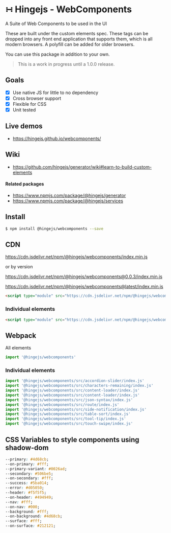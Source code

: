 # &#8762; Hingejs - WebComponents

A Suite of Web Components to be used in the UI

These are built under the custom elements spec.  These tags can be dropped into any front end application that supports them, which is all modern browsers.  A polyfill can be added for older browsers.  

You can use this package in addition to your own.

> This is a work in progress until a 1.0.0 release.

## Goals

- [x] Use native JS for little to no dependency
- [x] Cross browser support
- [x] Flexible for CSS
- [x] Unit tested

## Live demos

- https://hingejs.github.io/webcomponents/

## Wiki

- https://github.com/hingejs/generator/wiki#learn-to-build-custom-elements

#### Related packages

- https://www.npmjs.com/package/@hingejs/generator
- https://www.npmjs.com/package/@hingejs/services

## Install

```sh
$ npm install @hingejs/webcomponents --save
```

## CDN

https://cdn.jsdelivr.net/npm/@hingejs/webcomponents/index.min.js

or by version

https://cdn.jsdelivr.net/npm/@hingejs/webcomponents@0.0.3/index.min.js


https://cdn.jsdelivr.net/npm/@hingejs/webcomponents@latest/index.min.js


```html
<script type="module" src="https://cdn.jsdelivr.net/npm/@hingejs/webcomponents/index.min.js"></script>
```

### Individual elements

```html
<script type="module" src="https://cdn.jsdelivr.net/npm/@hingejs/webcomponents@latest/src/accordion-slider/index.js"></script>
```

## Webpack

All elements

```js
import '@hingejs/webcomponents'
```

### Individual elements

```js
import '@hingejs/webcomponents/src/accordion-slider/index.js'
import '@hingejs/webcomponents/src/characters-remaining/index.js'
import '@hingejs/webcomponents/src/content-loader/index.js'
import '@hingejs/webcomponents/src/content-loader/index.js'
import '@hingejs/webcomponents/src/json-syntax/index.js'
import '@hingejs/webcomponents/src/route/index.js'
import '@hingejs/webcomponents/src/side-notification/index.js'
import '@hingejs/webcomponents/src/table-sort/index.js'
import '@hingejs/webcomponents/src/tool-tip/index.js'
import '@hingejs/webcomponents/src/touch-swipe/index.js'
```


## CSS Variables to style components using shadow-dom

```css
--primary: #4d68cb;
--on-primary: #fff;
--primary-variant: #0026ad;
--secondary: #506be5;
--on-secondary: #fff;
--success: #5ba014;
--error: #d05050;
--header: #f5f5f5;
--on-header: #494949;
--nav: #fff;
--on-nav: #000;
--background: #fff;
--on-background: #4d68cb;
--surface: #fff;
--on-surface: #212121;
  ```
